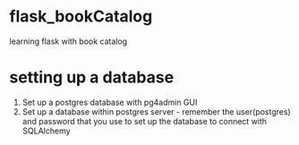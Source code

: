 # flask_bookCatalog
learning flask with book catalog


# setting up a database
1. Set up a postgres database with pg4admin GUI
2. Set up a database within postgres server - remember the user(postgres) and password that you use to set up the database to connect with SQLAlchemy

